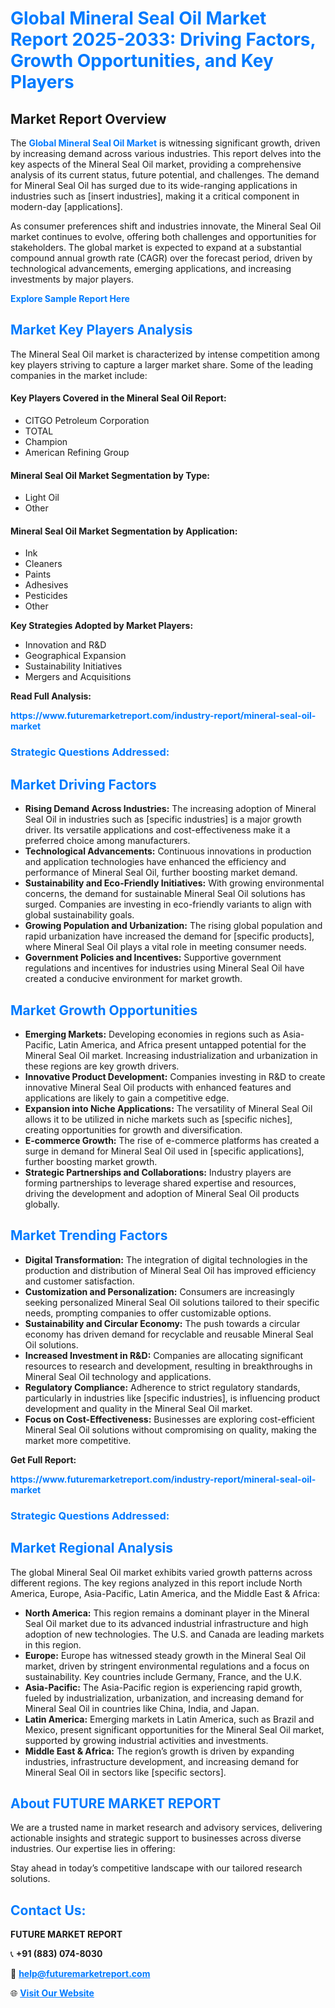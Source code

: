 <h1 style="color: #007BFF;">Global Mineral Seal Oil Market Report 2025-2033: Driving Factors, Growth Opportunities, and Key Players</h1>

<section id="overview">
<h2>Market Report Overview</h2>
<p>The <a href="https://www.futuremarketreport.com/industry-report/mineral-seal-oil-market" style="color: #007BFF; text-decoration: none;"><strong>Global Mineral Seal Oil Market</strong></a> is witnessing significant growth, driven by increasing demand across various industries. This report delves into the key aspects of the Mineral Seal Oil market, providing a comprehensive analysis of its current status, future potential, and challenges. The demand for Mineral Seal Oil has surged due to its wide-ranging applications in industries such as [insert industries], making it a critical component in modern-day [applications].</p>
<p>As consumer preferences shift and industries innovate, the Mineral Seal Oil market continues to evolve, offering both challenges and opportunities for stakeholders. The global market is expected to expand at a substantial compound annual growth rate (CAGR) over the forecast period, driven by technological advancements, emerging applications, and increasing investments by major players.</p>
</section>

<section id="overview">
<p><a href="https://www.futuremarketreport.com/request-sample/reportId=114435" style="color: #007BFF; text-decoration: none;"><strong>Explore Sample Report Here</strong></a></p>
</section>

<section id="key-players">
<h2 style="color: #007BFF;">Market Key Players Analysis</h2>
<p>The Mineral Seal Oil market is characterized by intense competition among key players striving to capture a larger market share. Some of the leading companies in the market include:</p>
<h4>Key Players Covered in the Mineral Seal Oil Report:</h4>
<ul><li>CITGO Petroleum Corporation</li><li>TOTAL</li><li>Champion</li><li>American Refining Group</li></ul>
<h4>Mineral Seal Oil Market Segmentation by Type:</h4>
<ul><li>Light Oil</li><li>Other</li></ul>

<h4>Mineral Seal Oil Market Segmentation by Application:</h4>
<ul><li>Ink</li><li>Cleaners</li><li>Paints</li><li>Adhesives</li><li>Pesticides</li><li>Other</li></ul>
<p><strong>Key Strategies Adopted by Market Players:</strong></p>
<ul>
<li>Innovation and R&D</li>
<li>Geographical Expansion</li>
<li>Sustainability Initiatives</li>
<li>Mergers and Acquisitions</li>
</ul>
</section>

<section>
<p><strong>Read Full Analysis: </strong></p><a href="https://www.futuremarketreport.com/industry-report/mineral-seal-oil-market" style="color: #007BFF; text-decoration: none;"><strong>https://www.futuremarketreport.com/industry-report/mineral-seal-oil-market</strong></a>
<h3 style="color: #007BFF;">Strategic Questions Addressed:</h3>
</section>

<section id="driving-factors">
<h2 style="color: #007BFF;">Market Driving Factors</h2>
<ul>
<li><strong>Rising Demand Across Industries:</strong> The increasing adoption of Mineral Seal Oil in industries such as [specific industries] is a major growth driver. Its versatile applications and cost-effectiveness make it a preferred choice among manufacturers.</li>
<li><strong>Technological Advancements:</strong> Continuous innovations in production and application technologies have enhanced the efficiency and performance of Mineral Seal Oil, further boosting market demand.</li>
<li><strong>Sustainability and Eco-Friendly Initiatives:</strong> With growing environmental concerns, the demand for sustainable Mineral Seal Oil solutions has surged. Companies are investing in eco-friendly variants to align with global sustainability goals.</li>
<li><strong>Growing Population and Urbanization:</strong> The rising global population and rapid urbanization have increased the demand for [specific products], where Mineral Seal Oil plays a vital role in meeting consumer needs.</li>
<li><strong>Government Policies and Incentives:</strong> Supportive government regulations and incentives for industries using Mineral Seal Oil have created a conducive environment for market growth.</li>
</ul>
</section>

<section id="growth-opportunities">
<h2 style="color: #007BFF;">Market Growth Opportunities</h2>
<ul>
<li><strong>Emerging Markets:</strong> Developing economies in regions such as Asia-Pacific, Latin America, and Africa present untapped potential for the Mineral Seal Oil market. Increasing industrialization and urbanization in these regions are key growth drivers.</li>
<li><strong>Innovative Product Development:</strong> Companies investing in R&D to create innovative Mineral Seal Oil products with enhanced features and applications are likely to gain a competitive edge.</li>
<li><strong>Expansion into Niche Applications:</strong> The versatility of Mineral Seal Oil allows it to be utilized in niche markets such as [specific niches], creating opportunities for growth and diversification.</li>
<li><strong>E-commerce Growth:</strong> The rise of e-commerce platforms has created a surge in demand for Mineral Seal Oil used in [specific applications], further boosting market growth.</li>
<li><strong>Strategic Partnerships and Collaborations:</strong> Industry players are forming partnerships to leverage shared expertise and resources, driving the development and adoption of Mineral Seal Oil products globally.</li>
</ul>
</section>

<section id="trending-factors">
<h2 style="color: #007BFF;">Market Trending Factors</h2>
<ul>
<li><strong>Digital Transformation:</strong> The integration of digital technologies in the production and distribution of Mineral Seal Oil has improved efficiency and customer satisfaction.</li>
<li><strong>Customization and Personalization:</strong> Consumers are increasingly seeking personalized Mineral Seal Oil solutions tailored to their specific needs, prompting companies to offer customizable options.</li>
<li><strong>Sustainability and Circular Economy:</strong> The push towards a circular economy has driven demand for recyclable and reusable Mineral Seal Oil solutions.</li>
<li><strong>Increased Investment in R&D:</strong> Companies are allocating significant resources to research and development, resulting in breakthroughs in Mineral Seal Oil technology and applications.</li>
<li><strong>Regulatory Compliance:</strong> Adherence to strict regulatory standards, particularly in industries like [specific industries], is influencing product development and quality in the Mineral Seal Oil market.</li>
<li><strong>Focus on Cost-Effectiveness:</strong> Businesses are exploring cost-efficient Mineral Seal Oil solutions without compromising on quality, making the market more competitive.</li>
</ul>
</section>

<section>
<p><strong>Get Full Report: </strong></p><a href="https://www.futuremarketreport.com/industry-report/mineral-seal-oil-market" style="color: #007BFF; text-decoration: none;"><strong>https://www.futuremarketreport.com/industry-report/mineral-seal-oil-market</strong></a>
<h3 style="color: #007BFF;">Strategic Questions Addressed:</h3>
</section>


<section id="regional-analysis">
<h2 style="color: #007BFF;">Market Regional Analysis</h2>
<p>The global Mineral Seal Oil market exhibits varied growth patterns across different regions. The key regions analyzed in this report include North America, Europe, Asia-Pacific, Latin America, and the Middle East & Africa:</p>
<ul>
<li><strong>North America:</strong> This region remains a dominant player in the Mineral Seal Oil market due to its advanced industrial infrastructure and high adoption of new technologies. The U.S. and Canada are leading markets in this region.</li>
<li><strong>Europe:</strong> Europe has witnessed steady growth in the Mineral Seal Oil market, driven by stringent environmental regulations and a focus on sustainability. Key countries include Germany, France, and the U.K.</li>
<li><strong>Asia-Pacific:</strong> The Asia-Pacific region is experiencing rapid growth, fueled by industrialization, urbanization, and increasing demand for Mineral Seal Oil in countries like China, India, and Japan.</li>
<li><strong>Latin America:</strong> Emerging markets in Latin America, such as Brazil and Mexico, present significant opportunities for the Mineral Seal Oil market, supported by growing industrial activities and investments.</li>
<li><strong>Middle East & Africa:</strong> The region’s growth is driven by expanding industries, infrastructure development, and increasing demand for Mineral Seal Oil in sectors like [specific sectors].</li>
</ul>
</section>

<footer>
<h2 style="color: #007BFF;">About FUTURE MARKET REPORT</h2>
<p>We are a trusted name in market research and advisory services, delivering actionable insights and strategic support to businesses across diverse industries. Our expertise lies in offering:</p>

<p>Stay ahead in today’s competitive landscape with our tailored research solutions.</p>

<h2 style="color: #007BFF;">Contact Us:</h2>
<p><strong>FUTURE MARKET REPORT</strong></p>
<p>📞 <strong>+91 (883) 074-8030</strong></p>
<p>📧 <strong><a href="mailto:help@futuremarketreport.com" style="color: #007BFF;">help@futuremarketreport.com</a></strong></p>
<p>🌐 <strong><a href="https://www.futuremarketreport.com/" style="color: #007BFF;">Visit Our Website</a></strong></p>
</footer>